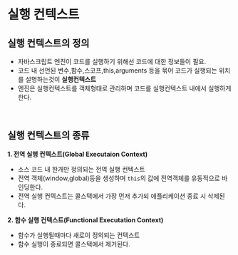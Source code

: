 # 실행 컨텍스트

## 실행 컨텍스트의 정의

- 자바스크립트 엔진이 코드를 실행하기 위해선 코드에 대한 정보들이 필요.
- 코드 내 선언된 변수,함수,스코프,this,arguments 등을 묶어 코드가 실행되는 위치를 설명하는것이 **실행컨텍스트**
- 엔진은 실행컨텍스트를 객체형태로 관리하며 코드를 실행컨텍스트 내에서 실행하게 한다.

<br />

## 실행 컨텍스트의 종류

**1. 전역 실행 컨텍스트(Global Executaion Context)**

- 소스 코드 내 한개만 정의되는 전역 실행 컨텍스트
- 전역 객체(window,global)등을 생성하며 `this`의 값에 전역객체를 유동적으로 바인딩한다.
- 전역 실행 컨텍스트는 콜스택에서 가장 먼저 추가되 애플리케이션 종료 시 삭제된다.

**2. 함수 실행 컨텍스트(Functional Executation Context)**

- 함수가 실행될때마다 새로이 정의되는 컨텍스트
- 함수 실행이 종료되면 콜스택에서 제거된다.
